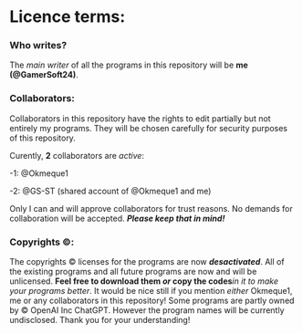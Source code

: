 # Licence terms:

### Who writes?
The *main writer* of all the programs in this repository will be **me (@GamerSoft24)**.

### Collaborators:
Collaborators in this repository have the rights to edit partially but not entirely my programs. They will be chosen carefully for security purposes of this repository.

Curently, **2** collaborators are *active*:

-1: @Okmeque1

-2: @GS-ST (shared account of @Okmeque1 and me)

Only I can and will approve collaborators for trust reasons. No demands for collaboration will be accepted. ***Please keep that in mind!***

### Copyrights ©:
The copyrights © licenses for the programs are now ***desactivated***. All of the existing programs and all future programs are now and will be unlicensed. **Feel free to download them ***or*** copy the codes***in it to make your programs better*. It would be nice still if you mention *either* Okmeque1, me or any collaborators in this repository!
Some programs are partly owned by © OpenAI Inc ChatGPT. However the program names will be currently undisclosed. Thank you for your understanding!
